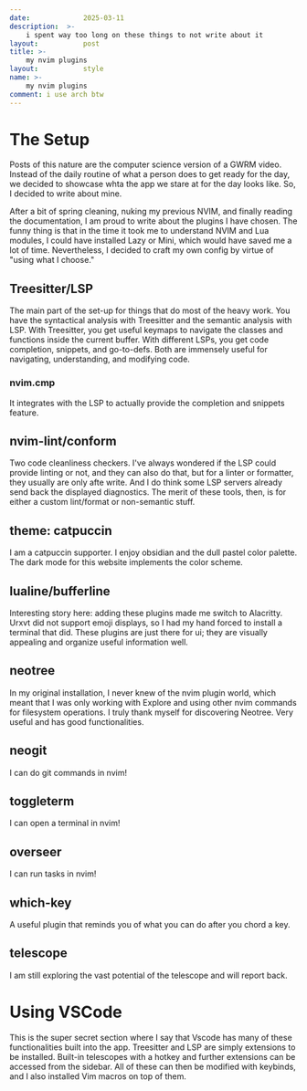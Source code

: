 ```yaml
---
date:             2025-03-11 
description:  >-
    i spent way too long on these things to not write about it
layout:           post
title: >-
    my nvim plugins
layout:           style
name: >-
    my nvim plugins 
comment: i use arch btw
---
```


# The Setup 

Posts of this nature are the computer science version of a GWRM video. Instead of the daily routine of what a person does to get ready for the day, we decided to showcase whta the app we stare at for the day looks like. So, I decided to write about mine.

After a bit of spring cleaning, nuking my previous NVIM, and finally reading the documentation, I am proud to write about the plugins I have chosen. The funny thing is that in the time it took me to understand NVIM and Lua modules, I could have installed Lazy or Mini, which would have saved me a lot of time. Nevertheless, I decided to craft my own config by virtue of "using what I choose."

## Treesitter/LSP

The main part of the set-up for things that do most of the heavy work. You have the syntactical analysis with Treesitter and the semantic analysis with LSP. With Treesitter, you get useful keymaps to navigate the classes and functions inside the current buffer. With different LSPs, you get code completion, snippets, and go-to-defs. Both are immensely useful for navigating, understanding, and modifying code.

### nvim.cmp

It integrates with the LSP to actually provide the completion and snippets feature.

## nvim-lint/conform

Two code cleanliness checkers. I've always wondered if the LSP could provide linting or not, and they can also do that, but for a linter or formatter, they usually are only afte write. And I do think some LSP servers already send back the displayed diagnostics. The merit of these tools, then, is for either a custom lint/format or non-semantic stuff.

## theme: catpuccin

I am a catpuccin supporter. I enjoy obsidian and the dull pastel color palette. The dark mode for this website implements the color scheme.

## lualine/bufferline

Interesting story here: adding these plugins made me switch to Alacritty. Urxvt did not support emoji displays, so I had my hand forced to install a terminal that did. These plugins are just there for ui; they are visually appealing and organize useful information well.

## neotree

In my original installation, I never knew of the nvim plugin world, which meant that I was only working with Explore and using other nvim commands for filesystem operations. I truly thank myself for discovering Neotree. Very useful and has good functionalities.

## neogit

I can do git commands in nvim!

## toggleterm

I can open a terminal in nvim!

## overseer

I can run tasks in nvim!

## which-key

A useful plugin that reminds you of what you can do after you chord a key.

## telescope

I am still exploring the vast potential of the telescope and will report back.

# Using VSCode

This is the super secret section where I say that Vscode has many of these functionalities built into the app. Treesitter and LSP are simply extensions to be installed. Built-in telescopes with a hotkey and further extensions can be accessed from the sidebar. All of these can then be modified with keybinds, and I also installed Vim macros on top of them. 
